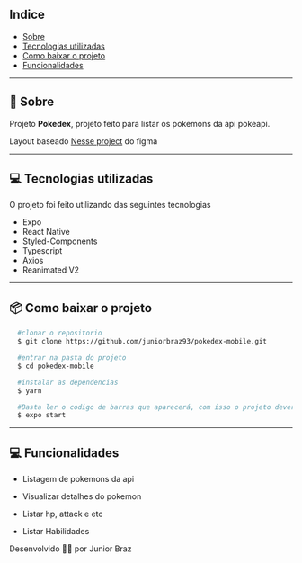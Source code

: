 ## Indice

- [Sobre](#-sobre)
- [Tecnologias utilizadas](#-tecnologias-utilizadas)
- [Como baixar o projeto](#-como-baixar-o-projeto)
- [Funcionalidades](#-Funcionalidades)

---

## 🤔 Sobre

Projeto **Pokedex**, projeto feito para listar os pokemons da api pokeapi.

Layout baseado [Nesse project](https://www.figma.com/file/THLxZSlOoUYMZrjFg0Kl1M/Pok%C3%A9dex?node-id=268%3A0&t=zdndToC4bNVL9nve-0) do figma

---

## 💻 Tecnologias utilizadas

O projeto foi feito utilizando das seguintes tecnologias

- Expo
- React Native
- Styled-Components
- Typescript
- Axios
- Reanimated V2

---

## 📦 Como baixar o projeto

```bash
  #clonar o repositorio
  $ git clone https://github.com/juniorbraz93/pokedex-mobile.git

  #entrar na pasta do projeto
  $ cd pokedex-mobile

  #instalar as dependencias
  $ yarn

  #Basta ler o codigo de barras que aparecerá, com isso o projeto deverá abrir
  $ expo start


```

---

## 💻 Funcionalidades

- Listagem de pokemons da api

- Visualizar detalhes do pokemon

- Listar hp, attack e etc

- Listar Habilidades

Desenvolvido 🧑‍💻 por Junior Braz
